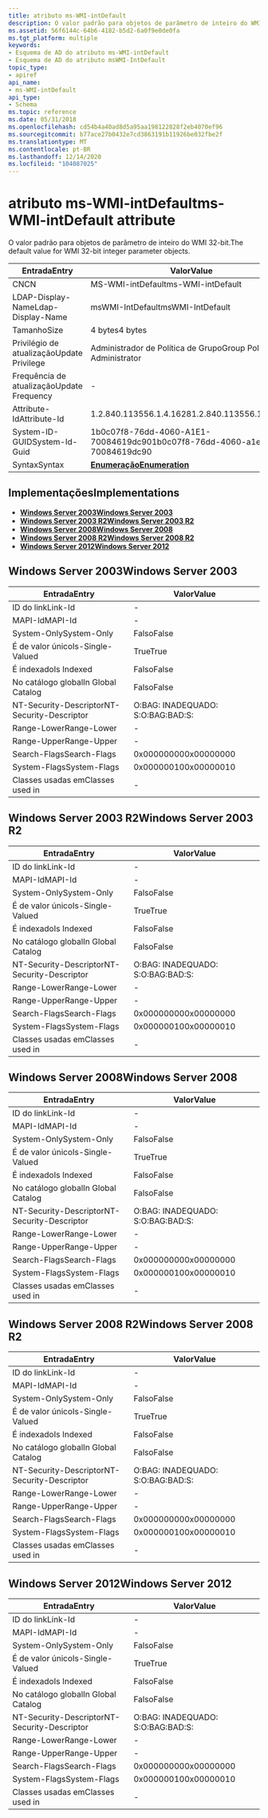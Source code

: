```yaml
---
title: atributo ms-WMI-intDefault
description: O valor padrão para objetos de parâmetro de inteiro do WMI 32-bit.
ms.assetid: 56f6144c-64b6-4182-b5d2-6a0f9e0de0fa
ms.tgt_platform: multiple
keywords:
- Esquema de AD do atributo ms-WMI-intDefault
- Esquema de AD do atributo msWMI-IntDefault
topic_type:
- apiref
api_name:
- ms-WMI-intDefault
api_type:
- Schema
ms.topic: reference
ms.date: 05/31/2018
ms.openlocfilehash: cd54b4a40ad8d5a95aa198122828f2eb4070ef96
ms.sourcegitcommit: b77ace27b0432e7cd3863191b11926be032fbe2f
ms.translationtype: MT
ms.contentlocale: pt-BR
ms.lasthandoff: 12/14/2020
ms.locfileid: "104087025"
---
```

# <a name="ms-wmi-intdefault-attribute"></a><span data-ttu-id="5a982-105">atributo ms-WMI-intDefault</span><span class="sxs-lookup"><span data-stu-id="5a982-105">ms-WMI-intDefault attribute</span></span>

<span data-ttu-id="5a982-106">O valor padrão para objetos de parâmetro de inteiro do WMI 32-bit.</span><span class="sxs-lookup"><span data-stu-id="5a982-106">The default value for WMI 32-bit integer parameter objects.</span></span>



| <span data-ttu-id="5a982-107">Entrada</span><span class="sxs-lookup"><span data-stu-id="5a982-107">Entry</span></span> | <span data-ttu-id="5a982-108">Valor</span><span class="sxs-lookup"><span data-stu-id="5a982-108">Value</span></span> |
|-------------------|--------------------------------------|
| <span data-ttu-id="5a982-109">CN</span><span class="sxs-lookup"><span data-stu-id="5a982-109">CN</span></span>                | <span data-ttu-id="5a982-110">MS-WMI-intDefault</span><span class="sxs-lookup"><span data-stu-id="5a982-110">ms-WMI-intDefault</span></span>                    |
| <span data-ttu-id="5a982-111">LDAP-Display-Name</span><span class="sxs-lookup"><span data-stu-id="5a982-111">Ldap-Display-Name</span></span> | <span data-ttu-id="5a982-112">msWMI-IntDefault</span><span class="sxs-lookup"><span data-stu-id="5a982-112">msWMI-IntDefault</span></span>                     |
| <span data-ttu-id="5a982-113">Tamanho</span><span class="sxs-lookup"><span data-stu-id="5a982-113">Size</span></span>              | <span data-ttu-id="5a982-114">4 bytes</span><span class="sxs-lookup"><span data-stu-id="5a982-114">4 bytes</span></span>                              |
| <span data-ttu-id="5a982-115">Privilégio de atualização</span><span class="sxs-lookup"><span data-stu-id="5a982-115">Update Privilege</span></span>  | <span data-ttu-id="5a982-116">Administrador de Política de Grupo</span><span class="sxs-lookup"><span data-stu-id="5a982-116">Group Policy Administrator</span></span>           |
| <span data-ttu-id="5a982-117">Frequência de atualização</span><span class="sxs-lookup"><span data-stu-id="5a982-117">Update Frequency</span></span>  | \-                                   |
| <span data-ttu-id="5a982-118">Attribute-Id</span><span class="sxs-lookup"><span data-stu-id="5a982-118">Attribute-Id</span></span>      | <span data-ttu-id="5a982-119">1.2.840.113556.1.4.1628</span><span class="sxs-lookup"><span data-stu-id="5a982-119">1.2.840.113556.1.4.1628</span></span>              |
| <span data-ttu-id="5a982-120">System-ID-GUID</span><span class="sxs-lookup"><span data-stu-id="5a982-120">System-Id-Guid</span></span>    | <span data-ttu-id="5a982-121">1b0c07f8-76dd-4060-A1E1-70084619dc90</span><span class="sxs-lookup"><span data-stu-id="5a982-121">1b0c07f8-76dd-4060-a1e1-70084619dc90</span></span> |
| <span data-ttu-id="5a982-122">Syntax</span><span class="sxs-lookup"><span data-stu-id="5a982-122">Syntax</span></span>            | [<span data-ttu-id="5a982-123">**Enumeração**</span><span class="sxs-lookup"><span data-stu-id="5a982-123">**Enumeration**</span></span>](s-enumeration.md) |



## <a name="implementations"></a><span data-ttu-id="5a982-124">Implementações</span><span class="sxs-lookup"><span data-stu-id="5a982-124">Implementations</span></span>

-   [<span data-ttu-id="5a982-125">**Windows Server 2003**</span><span class="sxs-lookup"><span data-stu-id="5a982-125">**Windows Server 2003**</span></span>](#windows-server-2003)
-   [<span data-ttu-id="5a982-126">**Windows Server 2003 R2**</span><span class="sxs-lookup"><span data-stu-id="5a982-126">**Windows Server 2003 R2**</span></span>](#windows-server-2003-r2)
-   [<span data-ttu-id="5a982-127">**Windows Server 2008**</span><span class="sxs-lookup"><span data-stu-id="5a982-127">**Windows Server 2008**</span></span>](#windows-server-2008)
-   [<span data-ttu-id="5a982-128">**Windows Server 2008 R2**</span><span class="sxs-lookup"><span data-stu-id="5a982-128">**Windows Server 2008 R2**</span></span>](#windows-server-2008-r2)
-   [<span data-ttu-id="5a982-129">**Windows Server 2012**</span><span class="sxs-lookup"><span data-stu-id="5a982-129">**Windows Server 2012**</span></span>](#windows-server-2012)

## <a name="windows-server-2003"></a><span data-ttu-id="5a982-130">Windows Server 2003</span><span class="sxs-lookup"><span data-stu-id="5a982-130">Windows Server 2003</span></span>



| <span data-ttu-id="5a982-131">Entrada</span><span class="sxs-lookup"><span data-stu-id="5a982-131">Entry</span></span> | <span data-ttu-id="5a982-132">Valor</span><span class="sxs-lookup"><span data-stu-id="5a982-132">Value</span></span> |
|------------------------|--------------|
| <span data-ttu-id="5a982-133">ID do link</span><span class="sxs-lookup"><span data-stu-id="5a982-133">Link-Id</span></span>                | \-           |
| <span data-ttu-id="5a982-134">MAPI-Id</span><span class="sxs-lookup"><span data-stu-id="5a982-134">MAPI-Id</span></span>                | \-           |
| <span data-ttu-id="5a982-135">System-Only</span><span class="sxs-lookup"><span data-stu-id="5a982-135">System-Only</span></span>            | <span data-ttu-id="5a982-136">Falso</span><span class="sxs-lookup"><span data-stu-id="5a982-136">False</span></span>        |
| <span data-ttu-id="5a982-137">É de valor único</span><span class="sxs-lookup"><span data-stu-id="5a982-137">Is-Single-Valued</span></span>       | <span data-ttu-id="5a982-138">True</span><span class="sxs-lookup"><span data-stu-id="5a982-138">True</span></span>         |
| <span data-ttu-id="5a982-139">É indexado</span><span class="sxs-lookup"><span data-stu-id="5a982-139">Is Indexed</span></span>             | <span data-ttu-id="5a982-140">Falso</span><span class="sxs-lookup"><span data-stu-id="5a982-140">False</span></span>        |
| <span data-ttu-id="5a982-141">No catálogo global</span><span class="sxs-lookup"><span data-stu-id="5a982-141">In Global Catalog</span></span>      | <span data-ttu-id="5a982-142">Falso</span><span class="sxs-lookup"><span data-stu-id="5a982-142">False</span></span>        |
| <span data-ttu-id="5a982-143">NT-Security-Descriptor</span><span class="sxs-lookup"><span data-stu-id="5a982-143">NT-Security-Descriptor</span></span> | <span data-ttu-id="5a982-144">O:BAG: INADEQUADO: S:</span><span class="sxs-lookup"><span data-stu-id="5a982-144">O:BAG:BAD:S:</span></span> |
| <span data-ttu-id="5a982-145">Range-Lower</span><span class="sxs-lookup"><span data-stu-id="5a982-145">Range-Lower</span></span>            | \-           |
| <span data-ttu-id="5a982-146">Range-Upper</span><span class="sxs-lookup"><span data-stu-id="5a982-146">Range-Upper</span></span>            | \-           |
| <span data-ttu-id="5a982-147">Search-Flags</span><span class="sxs-lookup"><span data-stu-id="5a982-147">Search-Flags</span></span>           | <span data-ttu-id="5a982-148">0x00000000</span><span class="sxs-lookup"><span data-stu-id="5a982-148">0x00000000</span></span>   |
| <span data-ttu-id="5a982-149">System-Flags</span><span class="sxs-lookup"><span data-stu-id="5a982-149">System-Flags</span></span>           | <span data-ttu-id="5a982-150">0x00000010</span><span class="sxs-lookup"><span data-stu-id="5a982-150">0x00000010</span></span>   |
| <span data-ttu-id="5a982-151">Classes usadas em</span><span class="sxs-lookup"><span data-stu-id="5a982-151">Classes used in</span></span>        | \-           |



## <a name="windows-server-2003-r2"></a><span data-ttu-id="5a982-152">Windows Server 2003 R2</span><span class="sxs-lookup"><span data-stu-id="5a982-152">Windows Server 2003 R2</span></span>



| <span data-ttu-id="5a982-153">Entrada</span><span class="sxs-lookup"><span data-stu-id="5a982-153">Entry</span></span> | <span data-ttu-id="5a982-154">Valor</span><span class="sxs-lookup"><span data-stu-id="5a982-154">Value</span></span> |
|------------------------|--------------|
| <span data-ttu-id="5a982-155">ID do link</span><span class="sxs-lookup"><span data-stu-id="5a982-155">Link-Id</span></span>                | \-           |
| <span data-ttu-id="5a982-156">MAPI-Id</span><span class="sxs-lookup"><span data-stu-id="5a982-156">MAPI-Id</span></span>                | \-           |
| <span data-ttu-id="5a982-157">System-Only</span><span class="sxs-lookup"><span data-stu-id="5a982-157">System-Only</span></span>            | <span data-ttu-id="5a982-158">Falso</span><span class="sxs-lookup"><span data-stu-id="5a982-158">False</span></span>        |
| <span data-ttu-id="5a982-159">É de valor único</span><span class="sxs-lookup"><span data-stu-id="5a982-159">Is-Single-Valued</span></span>       | <span data-ttu-id="5a982-160">True</span><span class="sxs-lookup"><span data-stu-id="5a982-160">True</span></span>         |
| <span data-ttu-id="5a982-161">É indexado</span><span class="sxs-lookup"><span data-stu-id="5a982-161">Is Indexed</span></span>             | <span data-ttu-id="5a982-162">Falso</span><span class="sxs-lookup"><span data-stu-id="5a982-162">False</span></span>        |
| <span data-ttu-id="5a982-163">No catálogo global</span><span class="sxs-lookup"><span data-stu-id="5a982-163">In Global Catalog</span></span>      | <span data-ttu-id="5a982-164">Falso</span><span class="sxs-lookup"><span data-stu-id="5a982-164">False</span></span>        |
| <span data-ttu-id="5a982-165">NT-Security-Descriptor</span><span class="sxs-lookup"><span data-stu-id="5a982-165">NT-Security-Descriptor</span></span> | <span data-ttu-id="5a982-166">O:BAG: INADEQUADO: S:</span><span class="sxs-lookup"><span data-stu-id="5a982-166">O:BAG:BAD:S:</span></span> |
| <span data-ttu-id="5a982-167">Range-Lower</span><span class="sxs-lookup"><span data-stu-id="5a982-167">Range-Lower</span></span>            | \-           |
| <span data-ttu-id="5a982-168">Range-Upper</span><span class="sxs-lookup"><span data-stu-id="5a982-168">Range-Upper</span></span>            | \-           |
| <span data-ttu-id="5a982-169">Search-Flags</span><span class="sxs-lookup"><span data-stu-id="5a982-169">Search-Flags</span></span>           | <span data-ttu-id="5a982-170">0x00000000</span><span class="sxs-lookup"><span data-stu-id="5a982-170">0x00000000</span></span>   |
| <span data-ttu-id="5a982-171">System-Flags</span><span class="sxs-lookup"><span data-stu-id="5a982-171">System-Flags</span></span>           | <span data-ttu-id="5a982-172">0x00000010</span><span class="sxs-lookup"><span data-stu-id="5a982-172">0x00000010</span></span>   |
| <span data-ttu-id="5a982-173">Classes usadas em</span><span class="sxs-lookup"><span data-stu-id="5a982-173">Classes used in</span></span>        | \-           |



## <a name="windows-server-2008"></a><span data-ttu-id="5a982-174">Windows Server 2008</span><span class="sxs-lookup"><span data-stu-id="5a982-174">Windows Server 2008</span></span>



| <span data-ttu-id="5a982-175">Entrada</span><span class="sxs-lookup"><span data-stu-id="5a982-175">Entry</span></span> | <span data-ttu-id="5a982-176">Valor</span><span class="sxs-lookup"><span data-stu-id="5a982-176">Value</span></span> |
|------------------------|--------------|
| <span data-ttu-id="5a982-177">ID do link</span><span class="sxs-lookup"><span data-stu-id="5a982-177">Link-Id</span></span>                | \-           |
| <span data-ttu-id="5a982-178">MAPI-Id</span><span class="sxs-lookup"><span data-stu-id="5a982-178">MAPI-Id</span></span>                | \-           |
| <span data-ttu-id="5a982-179">System-Only</span><span class="sxs-lookup"><span data-stu-id="5a982-179">System-Only</span></span>            | <span data-ttu-id="5a982-180">Falso</span><span class="sxs-lookup"><span data-stu-id="5a982-180">False</span></span>        |
| <span data-ttu-id="5a982-181">É de valor único</span><span class="sxs-lookup"><span data-stu-id="5a982-181">Is-Single-Valued</span></span>       | <span data-ttu-id="5a982-182">True</span><span class="sxs-lookup"><span data-stu-id="5a982-182">True</span></span>         |
| <span data-ttu-id="5a982-183">É indexado</span><span class="sxs-lookup"><span data-stu-id="5a982-183">Is Indexed</span></span>             | <span data-ttu-id="5a982-184">Falso</span><span class="sxs-lookup"><span data-stu-id="5a982-184">False</span></span>        |
| <span data-ttu-id="5a982-185">No catálogo global</span><span class="sxs-lookup"><span data-stu-id="5a982-185">In Global Catalog</span></span>      | <span data-ttu-id="5a982-186">Falso</span><span class="sxs-lookup"><span data-stu-id="5a982-186">False</span></span>        |
| <span data-ttu-id="5a982-187">NT-Security-Descriptor</span><span class="sxs-lookup"><span data-stu-id="5a982-187">NT-Security-Descriptor</span></span> | <span data-ttu-id="5a982-188">O:BAG: INADEQUADO: S:</span><span class="sxs-lookup"><span data-stu-id="5a982-188">O:BAG:BAD:S:</span></span> |
| <span data-ttu-id="5a982-189">Range-Lower</span><span class="sxs-lookup"><span data-stu-id="5a982-189">Range-Lower</span></span>            | \-           |
| <span data-ttu-id="5a982-190">Range-Upper</span><span class="sxs-lookup"><span data-stu-id="5a982-190">Range-Upper</span></span>            | \-           |
| <span data-ttu-id="5a982-191">Search-Flags</span><span class="sxs-lookup"><span data-stu-id="5a982-191">Search-Flags</span></span>           | <span data-ttu-id="5a982-192">0x00000000</span><span class="sxs-lookup"><span data-stu-id="5a982-192">0x00000000</span></span>   |
| <span data-ttu-id="5a982-193">System-Flags</span><span class="sxs-lookup"><span data-stu-id="5a982-193">System-Flags</span></span>           | <span data-ttu-id="5a982-194">0x00000010</span><span class="sxs-lookup"><span data-stu-id="5a982-194">0x00000010</span></span>   |
| <span data-ttu-id="5a982-195">Classes usadas em</span><span class="sxs-lookup"><span data-stu-id="5a982-195">Classes used in</span></span>        | \-           |



## <a name="windows-server-2008-r2"></a><span data-ttu-id="5a982-196">Windows Server 2008 R2</span><span class="sxs-lookup"><span data-stu-id="5a982-196">Windows Server 2008 R2</span></span>



| <span data-ttu-id="5a982-197">Entrada</span><span class="sxs-lookup"><span data-stu-id="5a982-197">Entry</span></span> | <span data-ttu-id="5a982-198">Valor</span><span class="sxs-lookup"><span data-stu-id="5a982-198">Value</span></span> |
|------------------------|--------------|
| <span data-ttu-id="5a982-199">ID do link</span><span class="sxs-lookup"><span data-stu-id="5a982-199">Link-Id</span></span>                | \-           |
| <span data-ttu-id="5a982-200">MAPI-Id</span><span class="sxs-lookup"><span data-stu-id="5a982-200">MAPI-Id</span></span>                | \-           |
| <span data-ttu-id="5a982-201">System-Only</span><span class="sxs-lookup"><span data-stu-id="5a982-201">System-Only</span></span>            | <span data-ttu-id="5a982-202">Falso</span><span class="sxs-lookup"><span data-stu-id="5a982-202">False</span></span>        |
| <span data-ttu-id="5a982-203">É de valor único</span><span class="sxs-lookup"><span data-stu-id="5a982-203">Is-Single-Valued</span></span>       | <span data-ttu-id="5a982-204">True</span><span class="sxs-lookup"><span data-stu-id="5a982-204">True</span></span>         |
| <span data-ttu-id="5a982-205">É indexado</span><span class="sxs-lookup"><span data-stu-id="5a982-205">Is Indexed</span></span>             | <span data-ttu-id="5a982-206">Falso</span><span class="sxs-lookup"><span data-stu-id="5a982-206">False</span></span>        |
| <span data-ttu-id="5a982-207">No catálogo global</span><span class="sxs-lookup"><span data-stu-id="5a982-207">In Global Catalog</span></span>      | <span data-ttu-id="5a982-208">Falso</span><span class="sxs-lookup"><span data-stu-id="5a982-208">False</span></span>        |
| <span data-ttu-id="5a982-209">NT-Security-Descriptor</span><span class="sxs-lookup"><span data-stu-id="5a982-209">NT-Security-Descriptor</span></span> | <span data-ttu-id="5a982-210">O:BAG: INADEQUADO: S:</span><span class="sxs-lookup"><span data-stu-id="5a982-210">O:BAG:BAD:S:</span></span> |
| <span data-ttu-id="5a982-211">Range-Lower</span><span class="sxs-lookup"><span data-stu-id="5a982-211">Range-Lower</span></span>            | \-           |
| <span data-ttu-id="5a982-212">Range-Upper</span><span class="sxs-lookup"><span data-stu-id="5a982-212">Range-Upper</span></span>            | \-           |
| <span data-ttu-id="5a982-213">Search-Flags</span><span class="sxs-lookup"><span data-stu-id="5a982-213">Search-Flags</span></span>           | <span data-ttu-id="5a982-214">0x00000000</span><span class="sxs-lookup"><span data-stu-id="5a982-214">0x00000000</span></span>   |
| <span data-ttu-id="5a982-215">System-Flags</span><span class="sxs-lookup"><span data-stu-id="5a982-215">System-Flags</span></span>           | <span data-ttu-id="5a982-216">0x00000010</span><span class="sxs-lookup"><span data-stu-id="5a982-216">0x00000010</span></span>   |
| <span data-ttu-id="5a982-217">Classes usadas em</span><span class="sxs-lookup"><span data-stu-id="5a982-217">Classes used in</span></span>        | \-           |



## <a name="windows-server-2012"></a><span data-ttu-id="5a982-218">Windows Server 2012</span><span class="sxs-lookup"><span data-stu-id="5a982-218">Windows Server 2012</span></span>



| <span data-ttu-id="5a982-219">Entrada</span><span class="sxs-lookup"><span data-stu-id="5a982-219">Entry</span></span> | <span data-ttu-id="5a982-220">Valor</span><span class="sxs-lookup"><span data-stu-id="5a982-220">Value</span></span> |
|------------------------|--------------|
| <span data-ttu-id="5a982-221">ID do link</span><span class="sxs-lookup"><span data-stu-id="5a982-221">Link-Id</span></span>                | \-           |
| <span data-ttu-id="5a982-222">MAPI-Id</span><span class="sxs-lookup"><span data-stu-id="5a982-222">MAPI-Id</span></span>                | \-           |
| <span data-ttu-id="5a982-223">System-Only</span><span class="sxs-lookup"><span data-stu-id="5a982-223">System-Only</span></span>            | <span data-ttu-id="5a982-224">Falso</span><span class="sxs-lookup"><span data-stu-id="5a982-224">False</span></span>        |
| <span data-ttu-id="5a982-225">É de valor único</span><span class="sxs-lookup"><span data-stu-id="5a982-225">Is-Single-Valued</span></span>       | <span data-ttu-id="5a982-226">True</span><span class="sxs-lookup"><span data-stu-id="5a982-226">True</span></span>         |
| <span data-ttu-id="5a982-227">É indexado</span><span class="sxs-lookup"><span data-stu-id="5a982-227">Is Indexed</span></span>             | <span data-ttu-id="5a982-228">Falso</span><span class="sxs-lookup"><span data-stu-id="5a982-228">False</span></span>        |
| <span data-ttu-id="5a982-229">No catálogo global</span><span class="sxs-lookup"><span data-stu-id="5a982-229">In Global Catalog</span></span>      | <span data-ttu-id="5a982-230">Falso</span><span class="sxs-lookup"><span data-stu-id="5a982-230">False</span></span>        |
| <span data-ttu-id="5a982-231">NT-Security-Descriptor</span><span class="sxs-lookup"><span data-stu-id="5a982-231">NT-Security-Descriptor</span></span> | <span data-ttu-id="5a982-232">O:BAG: INADEQUADO: S:</span><span class="sxs-lookup"><span data-stu-id="5a982-232">O:BAG:BAD:S:</span></span> |
| <span data-ttu-id="5a982-233">Range-Lower</span><span class="sxs-lookup"><span data-stu-id="5a982-233">Range-Lower</span></span>            | \-           |
| <span data-ttu-id="5a982-234">Range-Upper</span><span class="sxs-lookup"><span data-stu-id="5a982-234">Range-Upper</span></span>            | \-           |
| <span data-ttu-id="5a982-235">Search-Flags</span><span class="sxs-lookup"><span data-stu-id="5a982-235">Search-Flags</span></span>           | <span data-ttu-id="5a982-236">0x00000000</span><span class="sxs-lookup"><span data-stu-id="5a982-236">0x00000000</span></span>   |
| <span data-ttu-id="5a982-237">System-Flags</span><span class="sxs-lookup"><span data-stu-id="5a982-237">System-Flags</span></span>           | <span data-ttu-id="5a982-238">0x00000010</span><span class="sxs-lookup"><span data-stu-id="5a982-238">0x00000010</span></span>   |
| <span data-ttu-id="5a982-239">Classes usadas em</span><span class="sxs-lookup"><span data-stu-id="5a982-239">Classes used in</span></span>        | \-           |



 

 




